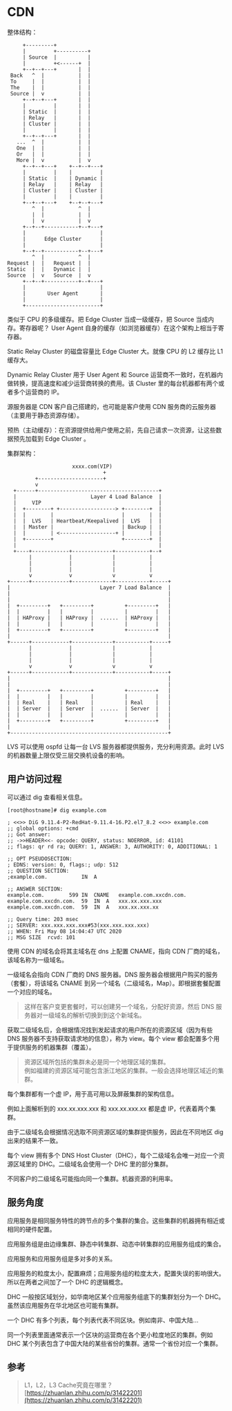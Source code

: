 # CDN


整体结构：  

```
     +---------+
     |         +----------+
     | Source  |          |
     |         +<------+  |
     +--+--+---+       |  |
 Back   ^  |           |  |
 To     |  |           |  |
 The    |  |           |  |
 Source |  v           |  |
     +--+--+---+       |  |
     |         |       |  |
     | Static  |       |  |
     | Relay   |       |  |
     | Cluster |       |  |
     |         |       |  |
     +--+--+---+       |  |
   ...  ^  |           |  |
   One  |  |           |  |
   Or   |  |           |  |
   More |  v           |  v
     +--+--+---+    +--+--+---+
     |         |    |         |
     | Static  |    | Dynamic |
     | Relay   |    | Relay   |
     | Cluster |    | Cluster |
     |         |    |         |
     +--+--+---+    +--+--+---+
        ^  |           ^  |
        |  |           |  |
        |  v           |  v
     +--+--+-----------+--+---+
     |                        |
     |      Edge Cluster      |
     |                        |
     +--+--+-----------+--+---+
        ^  |           ^  |
Request |  |   Request |  |
Static  |  |   Dynamic |  |
Source  |  v   Source  |  v
     +--+--+-----------+--+---+
     |                        |
     |       User Agent       |
     |                        |
     +------------------------+
```

类似于 CPU 的多级缓存。把 Edge Cluster 当成一级缓存，把 Source 当成内存。寄存器呢？ User Agent 自身的缓存（如浏览器缓存）在这个架构上相当于寄存器。

Static Relay Cluster 的磁盘容量比 Edge Cluster 大。就像 CPU 的 L2 缓存比 L1 缓存大。  

Dynamic Relay Cluster 用于 User Agent 和 Source 运营商不一致时，在机器内做转换，提高速度和减少运营商转换的费用。该 Cluster 里的每台机器都有两个或者多个运营商的 IP。

源服务器是 CDN 客户自己搭建的，也可能是客户使用 CDN 服务商的云服务器（主要用于静态资源存储）。

预热（主动缓存）：在资源提供给用户使用之前，先自己请求一次资源，让这些数据预先加载到 Edge Cluster 。

集群架构：  

```
                     xxxx.com(VIP)
                               +
         +---------------------+
         v
  +------+---------------------------------------+
  |                        Layer 4 Load Balance  |
  |     VIP                                      |
  |  +--------+ +------------------> +--------+  |
  |  |        |                      |        |  |
  |  |  LVS   | Heartbeat/Keepalived |  LVS   |  |
  |  | Master |                      | Backup |  |
  |  |        | <------------------+ |        |  |
  |  +--------+                      +--------+  |
  |                                              |
  +----+------------+-------------+-----------+--+
       |            |             |           |
       |            |             |           |
       |            |             |           |
       v            v             v           v
+------+------------+-------------+-----------+-----+
|                             Layer 7 Load Balance  |
|                                                   |
|                                                   |
|  +---------+   +---------+          +---------+   |
|  |         |   |         |          |         |   |
|  | HAProxy |   | HAProxy |  ......  | HAProxy |   |
|  |         |   |         |          |         |   |
|  +---------+   +---------+          +---------+   |
|                                                   |
+------+------------+-------------+-----------+-----+
       |            |             |           |
       |            |             |           |
       |            |             |           |
       v            v             v           v
+------+------------+-------------+-----------+-----+
|                                                   |
|                                                   |
|  +---------+   +---------+          +---------+   |
|  |         |   |         |          |         |   |
|  | Real    |   | Real    |          | Real    |   |
|  | Server  |   | Server  |  ......  | Server  |   |
|  |         |   |         |          |         |   |
|  +---------+   +---------+          +---------+   |
|                                                   |
+---------------------------------------------------+
```

LVS 可以使用 ospfd 让每一台 LVS 服务器都提供服务，充分利用资源。此时 LVS 的机器数量上限仅受三层交换机设备的影响。

## 用户访问过程  

可以通过 dig 查看相关信息。  

```
[root@hostname]# dig example.com

; <<>> DiG 9.11.4-P2-RedHat-9.11.4-16.P2.el7_8.2 <<>> example.com
;; global options: +cmd
;; Got answer:
;; ->>HEADER<<- opcode: QUERY, status: NOERROR, id: 41101
;; flags: qr rd ra; QUERY: 1, ANSWER: 3, AUTHORITY: 0, ADDITIONAL: 1

;; OPT PSEUDOSECTION:
; EDNS: version: 0, flags:; udp: 512
;; QUESTION SECTION:
;example.com.			IN	A

;; ANSWER SECTION:
example.com.		599	IN	CNAME	example.com.xxcdn.com.
example.com.xxcdn.com.	59	IN	A	xxx.xx.xxx.xxx
example.com.xxcdn.com.	59	IN	A	xxx.xx.xxx.xx

;; Query time: 203 msec
;; SERVER: xxx.xxx.xxx.xxx#53(xxx.xxx.xxx.xxx)
;; WHEN: Fri May 08 14:04:47 UTC 2020
;; MSG SIZE  rcvd: 101
```

使用 CDN 的域名会将其主域名在 dns 上配置 CNAME，指向 CDN 厂商的域名，该域名称为一级域名。  

一级域名会指向 CDN 厂商的 DNS 服务器。DNS 服务器会根据用户购买的服务（套餐），将该域名 CNAME 到另一个域名（二级域名，Map）。即根据套餐配置一个对应的域名。  

> 这样在客户变更套餐时，可以创建另一个域名，分配好资源，然后 DNS 服务器对一级域名的解析切换到到这个新域名。  

获取二级域名后，会根据情况找到发起请求的用户所在的资源区域（因为有些 DNS 服务器不支持获取请求地的信息），称为 view。每个 view 都会配置多个用于提供服务的机器集群（覆盖）。  

> 资源区域所包括的集群未必是同一个地理区域的集群。  
> 例如福建的资源区域可能包含浙江地区的集群。一般会选择地理区域近的集群。

每个集群都有一个虚 IP，用于高可用以及屏蔽集群的架构信息。   

例如上面解析到的 xxx.xx.xxx.xxx 和 xxx.xx.xxx.xx 都是虚 IP，代表着两个集群。

由于二级域名会根据情况选取不同资源区域的集群提供服务，因此在不同地区 dig 出来的结果不一致。

每个 view 拥有多个 DNS Host Cluster（DHC），每个二级域名会唯一对应一个资源区域里的 DHC。二级域名会使用一个 DHC 里的部分集群。

不同客户的二级域名可能指向同一个集群。机器资源的利用率。

## 服务角度  

应用服务是相同服务特性的跨节点的多个集群的集合。这些集群的机器拥有相近或相同的硬件配置。  

应用服务组是由边缘集群、静态中转集群、动态中转集群的应用服务组成的集合。  

应用服务和应用服务组是多对多的关系。  

应用服务的粒度太小，配置麻烦；应用服务组的粒度太大，配置失误的影响很大。所以在两者之间加了一个 DHC 的逻辑概念。  

DHC 一般按区域划分，如华南地区某个应用服务组底下的集群划分为一个 DHC。虽然该应用服务在华北地区也可能有集群。

一个 DHC 有多个列表，每个列表代表不同区块。例如南非、中国大陆...   

同一个列表里面通常表示一个区块的运营商在各个更小粒度地区的集群。例如 DHC 某个列表包含了中国大陆的某些省份的集群。通常一个省份对应一个集群。

## 参考  

> L1，L2，L3 Cache究竟在哪里？   
> [https://zhuanlan.zhihu.com/p/31422201](https://zhuanlan.zhihu.com/p/31422201)  


